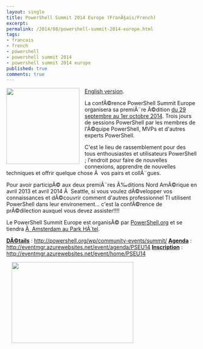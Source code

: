 ```yaml
---
layout: single
title: PowerShell Summit 2014 Europe (FranÃ§ais/French)
excerpt: 
permalink: /2014/08/powershell-summit-2014-europe.html
tags: 
- francais
- french
- powershell
- powershell summit 2014
- powershell summit 2014 europe
published: true
comments: true
---
```


 
 <a href="http://4.bp.blogspot.com/-yknk9yVtAFw/U-ZOjihDhlI/AAAAAAABnA4/jmloYWv3EbE/s1600/2014-03-11+6-43-32+PM.jpg" imageanchor="1" style="clear: left; float: left; margin-bottom: 1em; margin-right: 1em;"><img border="0" src="http://4.bp.blogspot.com/-yknk9yVtAFw/U-ZOjihDhlI/AAAAAAABnA4/jmloYWv3EbE/s1600/2014-03-11+6-43-32+PM.jpg" height="200" width="192" /></a>
<a href="{{ site.url }}/2014/08/powershell-summit-2014-europe-english.html" target="_blank">English version</a>.

La confÃ©rence PowerShell Summit Europe organisera sa premiÃ¨re Ã©dition <u>du 29 septembre au 1er octobre 2014</u>.
Trois jours de sessions PowerShell par les membres de l'Ã©quipe PowerShell, MVPs et d'autres experts PowerShell.

C'est le lieu de rassemblement pour des tous enthousiastes et utilisateurs PowerShell ; l'endroit pour faire de nouvelles connexions, apprendre de nouvelles techniques et offrir quelque chose Ã  vos pairs et collÃ¨gues.

Pour avoir participÃ© aux deux premiÃ¨res Ã‰ditions Nord AmÃ©rique en avril 2013 et avril 2014 Ã  Seattle, si vous voulez dÃ©velopper vos connaissances et dÃ©couvrir comment d'autres professionnel TI utilisent PowerShell dans leur environement... c'est la confÃ©rence de prÃ©dilection auxquel vous devez assister!!!!



Le PowerShell Summit Europe est organisÃ© par <a href="http://powershell.org/">PowerShell.org</a> et se tiendra <u>Ã  Amsterdam au Park HÃ´tel</u>.

<b style="text-decoration: underline;">DÃ©tails</b> : <a href="http://powershell.org/wp/community-events/summit/">http://powershell.org/wp/community-events/summit/</a>
<b style="text-decoration: underline;">Agenda</b> : <a href="http://eventmgr.azurewebsites.net/event/agenda/PSEU14">http://eventmgr.azurewebsites.net/event/agenda/PSEU14</a>
<b><u>Inscription</u></b> : <a href="http://eventmgr.azurewebsites.net/event/home/PSEU14">http://eventmgr.azurewebsites.net/event/home/PSEU14</a>

<a href="{{ site.url }}/images/2014/20140812_PowerShell_Summit_2014_Europe_(Fran%c3%83%c2%a7aisFrench)/KeizersgrachtReguliersgrachtAmsterdam__1887950468__-1600x1066.jpg" imageanchor="1" style="margin-left: 1em; margin-right: 1em;"><img border="0" src="{{ site.url }}/images/2014/20140812_PowerShell_Summit_2014_Europe_(Fran%c3%83%c2%a7aisFrench)/KeizersgrachtReguliersgrachtAmsterdam__1887950468__-1600x1066.jpg" height="213" width="320" /></a>




